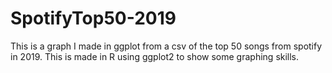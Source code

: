 # SpotifyTop50-2019
This is a graph I made in ggplot from a csv of the top 50 songs from spotify in 2019. This is made in R using ggplot2 to show some graphing skills.
